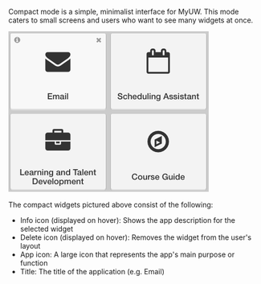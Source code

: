 Compact mode is a simple, minimalist interface for MyUW. This mode caters to small screens and users who want to see many widgets at once.

![compact mode widgets](../img/compact-mode.png)

The compact widgets pictured above consist of the following:
+ Info icon (displayed on hover): Shows the app description for the selected widget
+ Delete icon (displayed on hover): Removes the widget from the user's layout
+ App icon: A large icon that represents the app's main purpose or function
+ Title: The title of the application (e.g. Email)
